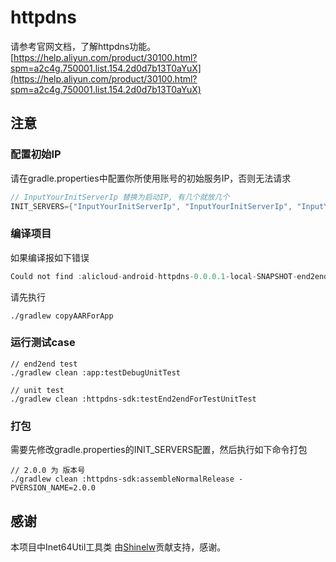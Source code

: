 # httpdns

请参考官网文档，了解httpdns功能。[https://help.aliyun.com/product/30100.html?spm=a2c4g.750001.list.154.2d0d7b13T0aYuX](https://help.aliyun.com/product/30100.html?spm=a2c4g.750001.list.154.2d0d7b13T0aYuX)

## 注意

### 配置初始IP
请在gradle.properties中配置你所使用账号的初始服务IP，否则无法请求
```gradle
// InputYourInitServerIp 替换为启动IP, 有几个就放几个
INIT_SERVERS={"InputYourInitServerIp", "InputYourInitServerIp", "InputYourInitServerIp"}
```
### 编译项目
如果编译报如下错误
```gradle
Could not find :alicloud-android-httpdns-0.0.0.1-local-SNAPSHOT-end2end-forTest:.
```
请先执行
```
./gradlew copyAARForApp
```

### 运行测试case
```
// end2end test
./gradlew clean :app:testDebugUnitTest

// unit test
./gradlew clean :httpdns-sdk:testEnd2endForTestUnitTest
```

### 打包
需要先修改gradle.properties的INIT_SERVERS配置，然后执行如下命令打包
```
// 2.0.0 为 版本号
./gradlew clean :httpdns-sdk:assembleNormalRelease -PVERSION_NAME=2.0.0
```

## 感谢
本项目中Inet64Util工具类 由[Shinelw](https://github.com/Shinelw)贡献支持，感谢。